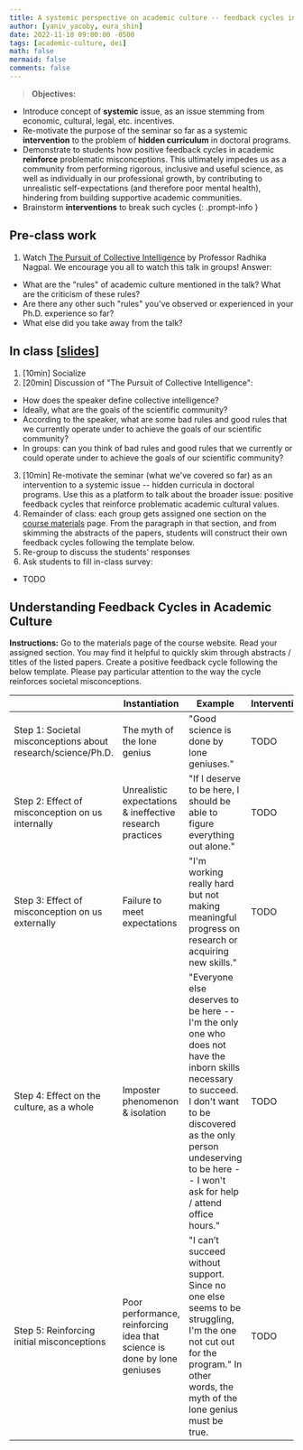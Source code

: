 ```yaml
---
title: A systemic perspective on academic culture -- feedback cycles in academic culture
author: [yaniv_yacoby, eura_shin]
date: 2022-11-18 09:00:00 -0500
tags: [academic-culture, dei]
math: false
mermaid: false
comments: false
---
```


> **Objectives:**
* Introduce concept of **systemic** issue, as an issue stemming from economic, cultural, legal, etc. incentives.
* Re-motivate the purpose of the seminar so far as a systemic **intervention** to the problem of **hidden curriculum** in doctoral programs.
* Demonstrate to students how positive feedback cycles in academic **reinforce** problematic misconceptions. This ultimately impedes us as a community from performing rigorous, inclusive and useful science, as well as individually in our professional growth, by contributing to unrealistic self-expectations (and therefore poor mental health), hindering from building supportive academic communities.
* Brainstorm **interventions** to break such cycles
{: .prompt-info }


## Pre-class work

1. Watch [The Pursuit of Collective Intelligence](https://cornell.hosted.panopto.com/Panopto/Pages/Viewer.aspx?id=01d4c974-d005-434a-8544-a8cf0179150f) by Professor Radhika Nagpal. We encourage you all to watch this talk in groups! Answer:
  * What are the "rules" of academic culture mentioned in the talk? What are the criticism of these rules? 
  * Are there any other such "rules" you've observed or experienced in your Ph.D. experience so far? 
  * What else did you take away from the talk?


## In class \[[slides](https://docs.google.com/presentation/d/1meP0gCiMPYTJKeKbjVHZeFeoS4eAS2sAA7a69RGR7AQ/edit?usp=sharing)\]

1. [10min] Socialize
2. [20min] Discussion of "The Pursuit of Collective Intelligence":
  * How does the speaker define collective intelligence?
  * Ideally, what are the goals of the scientific community?
  * According to the speaker, what are some bad rules and good rules that we currently operate under to achieve the goals of our scientific community?
  * In groups: can you think of bad rules and good rules that we currently or could operate under to achieve the goals of our scientific community?
3. [10min] Re-motivate the seminar (what we've covered so far) as an intervention to a systemic issue -- hidden curricula in doctoral programs. Use this as a platform to talk about the broader issue: positive feedback cycles that reinforce problematic academic cultural values.
4. Remainder of class: each group gets assigned one section on the [course materials](https://yanivyacoby.github.io/harvard-cs290/materials/) page. From the paragraph in that section, and from skimming the abstracts of the papers, students will construct their own feedback cycles following the template below.
5. Re-group to discuss the students' responses
6. Ask students to fill in-class survey:
  * TODO


## Understanding Feedback Cycles in Academic Culture

**Instructions:**
Go to the materials page of the course website. Read your assigned section. You may find it helpful to quickly skim through abstracts / titles of the listed papers.
Create a positive feedback cycle following the below template.
Please pay particular attention to the way the cycle reinforces societal misconceptions.

<table>
<thead>
  <tr>
    <th></th>
    <th>Instantiation</th>
    <th>Example</th>
    <th>Intervention</th>
  </tr>
</thead>
<tbody>
  <tr>
    <td>Step 1: Societal misconceptions about research/science/Ph.D.</td>
    <td>The myth of the lone genius</td>
    <td>"Good science is done by lone geniuses."</td>
    <td>TODO</td>
  </tr>
  <tr>
    <td>Step 2: Effect of misconception on us internally</td>
    <td>Unrealistic expectations &amp; ineffective research practices</td>
    <td>"If I deserve to be here, I should be able to figure everything out alone."</td>
    <td>TODO</td>
  </tr>
  <tr>
    <td>Step 3: Effect of misconception on us externally</td>
    <td>Failure to meet expectations </td>
    <td>"I'm working really hard but not making meaningful progress on research or acquiring new skills."</td>
    <td>TODO</td>
  </tr>
  <tr>
    <td>Step 4: Effect on the culture, as a whole</td>
    <td>Imposter phenomenon &amp; isolation </td>
    <td>"Everyone else deserves to be here -- I'm the only one who does not have the inborn skills necessary to succeed. I don't want to be discovered as the only person undeserving to be here -- I won't ask for help / attend office hours."</td>
    <td>TODO</td>
  </tr>
  <tr>
    <td>Step 5: Reinforcing initial misconceptions</td>
    <td>Poor performance, reinforcing idea that science is done by lone geniuses </td>
    <td>"I can’t succeed without support. Since no one else seems to be struggling, I'm the one not cut out for the program." In other words, the myth of the lone genius must be true.</td>
    <td>TODO</td>
  </tr>
</tbody>
</table>